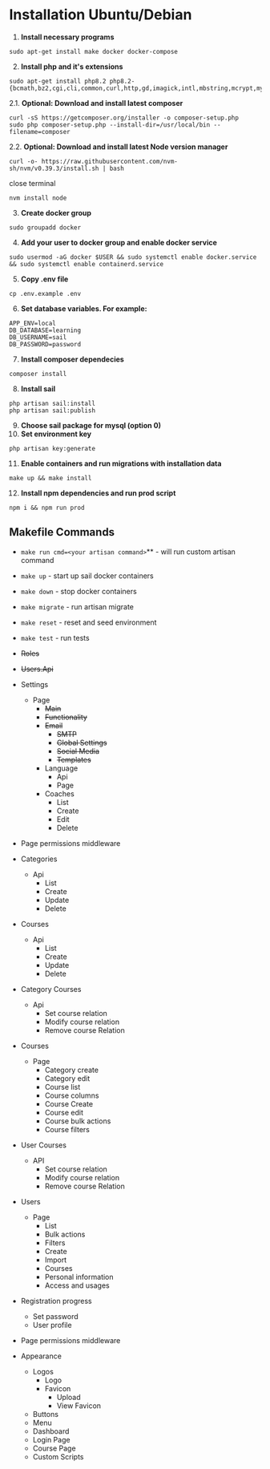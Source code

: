 # Installation Ubuntu/Debian

1. **Install necessary programs**
```shell
sudo apt-get install make docker docker-compose
```
2. **Install php and it's extensions**
```shell
sudo apt-get install php8.2 php8.2-{bcmath,bz2,cgi,cli,common,curl,http,gd,imagick,intl,mbstring,mcrypt,mysql,opcache,raphf,readline,snmp,soap,xml,xmlrpc,xsl,yaml,zip}
```
2.1. **Optional: Download and install latest composer**
```shell
curl -sS https://getcomposer.org/installer -o composer-setup.php
sudo php composer-setup.php --install-dir=/usr/local/bin --filename=composer
```
2.2. **Optional: Download and install latest Node version manager**
```shell
curl -o- https://raw.githubusercontent.com/nvm-sh/nvm/v0.39.3/install.sh | bash
```
close terminal
```shell
nvm install node
```
3. **Create docker group**
```shell
sudo groupadd docker
```
4. **Add your user to docker group and enable docker service**
```shell
sudo usermod -aG docker $USER && sudo systemctl enable docker.service && sudo systemctl enable containerd.service
```
5. **Copy .env file**
```shell
cp .env.example .env
```
6. **Set database variables. For example:**
```
APP_ENV=local
DB_DATABASE=learning
DB_USERNAME=sail
DB_PASSWORD=password
```
7. **Install composer dependecies**
```shell
composer install
```
8. **Install sail**
```shell
php artisan sail:install
php artisan sail:publish
```
9. **Choose sail package for mysql (option 0)**
10. **Set environment key**
```shell
php artisan key:generate
```
11. **Enable containers and run migrations with installation data**
```shell
make up && make install
```
12. **Install npm dependencies and run prod script**
```shell
npm i && npm run prod
```
## Makefile Commands

- `make run cmd=<your artisan command>`** - will run custom artisan command
- `make up` - start up sail docker containers
- `make down` - stop docker containers
- `make migrate` - run artisan migrate
- `make reset` - reset and seed environment
- `make test` - run tests

- ~~Roles~~
- ~~Users.Api~~
- Settings
  - Page
    - ~~Main~~
    - ~~Functionality~~
    - ~~Email~~
      - ~~SMTP~~
      - ~~Global Settings~~
      - ~~Social Media~~
      - ~~Templates~~
    - Language
      - Api
      - Page
    - Coaches
      - List
      - Create
      - Edit
      - Delete
- Page permissions middleware
- Categories
  - Api
    - List
    - Create
    - Update
    - Delete
- Courses
  - Api
    - List
    - Create
    - Update
    - Delete
- Category Courses
  - Api
    - Set course relation
    - Modify course relation
    - Remove course Relation
- Courses
  - Page
    - Category create
    - Category edit
    - Course list
    - Course columns
    - Course Create
    - Course edit
    - Course bulk actions
    - Course filters
- User Courses
  - API
    - Set course relation
    - Modify course relation
    - Remove course Relation
- Users
  - Page
    - List
    - Bulk actions
    - Filters
    - Create
    - Import
    - Courses
    - Personal information
    - Access and usages
- Registration progress
  - Set password
  - User profile
- Page permissions middleware
- Appearance
  - Logos
    - Logo
    - Favicon
      - Upload
      - View Favicon
  - Buttons
  - Menu
  - Dashboard
  - Login Page
  - Course Page
  - Custom Scripts